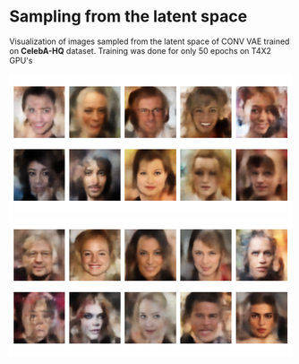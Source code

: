 # Sampling from the latent space

Visualization of images sampled from the latent space of CONV VAE trained on **CelebA-HQ** dataset. Training was done for only 50 epochs on T4X2 GPU's

![image](https://github.com/Shiva18A/Variational-Autoencoder-Family/blob/main/imgs/output_imgs_celeba.png?raw=true "results")
![image](https://github.com/Shiva18A/Variational-Autoencoder-Family/blob/main/imgs/output_img6_celeba.png?raw=true "results")
